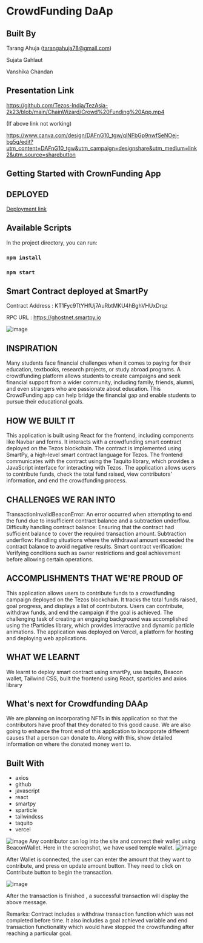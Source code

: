 # CrowdFunding DaAp
## Built By
Tarang Ahuja (tarangahuja78@gmail.com)

Sujata Gahlaut

Vanshika Chandan


## Presentation Link
https://github.com/Tezos-India/TezAsia-2k23/blob/main/ChainWizard/Crowd%20Funding%20App.mp4

(If above link not working)

https://www.canva.com/design/DAFnG10_tgw/qlNFbGp9nwfSeNOej-bg5g/edit?utm_content=DAFnG10_tgw&utm_campaign=designshare&utm_medium=link2&utm_source=sharebutton

## Getting Started with CrownFunding App

## DEPLOYED 
[Deployment link](https://crowd-funding-by-1t7aua7a1-stv-crowdfund.vercel.app/)

## Available Scripts

In the project directory, you can run:

### `npm install`
### `npm start`

## Smart Contract deployed at SmartPy

Contract Address : KT1Fyc9TtYHfUj7AuRbtMKU4hBghVHUxDrqz

RPC URL : https://ghostnet.smartpy.io

![image](https://github.com/Blockchain-BY-STV/CrowdFunding/assets/128304440/6494c5be-650c-4940-975c-fc3bed6902cc)


## INSPIRATION
Many students face financial challenges when it comes to paying for their education, textbooks, research projects, or study abroad programs. A crowdfunding platform allows students to create campaigns and seek financial support from a wider community, including family, friends, alumni, and even strangers who are passionate about education. This CrowdFunding app can help bridge the financial gap and enable students to pursue their educational goals.

## HOW WE BUILT IT
This application is built using React for the frontend, including components like Navbar and forms. It interacts with a crowdfunding smart contract deployed on the Tezos blockchain. The contract is implemented using SmartPy, a high-level smart contract language for Tezos. The frontend communicates with the contract using the Taquito library, which provides a JavaScript interface for interacting with Tezos. The application allows users to contribute funds, check the total fund raised, view contributors' information, and end the crowdfunding process.

## CHALLENGES WE RAN INTO
TransactionInvalidBeaconError: An error occurred when attempting to end the fund due to insufficient contract balance and a subtraction underflow. Difficulty handling contract balance: Ensuring that the contract had sufficient balance to cover the required transaction amount. Subtraction underflow: Handling situations where the withdrawal amount exceeded the contract balance to avoid negative results. Smart contract verification: Verifying conditions such as owner restrictions and goal achievement before allowing certain operations.

## ACCOMPLISHMENTS THAT WE'RE PROUD OF
This application allows users to contribute funds to a crowdfunding campaign deployed on the Tezos blockchain. It tracks the total funds raised, goal progress, and displays a list of contributors. Users can contribute, withdraw funds, and end the campaign if the goal is achieved. The challenging task of creating an engaging background was accomplished using the tParticles library, which provides interactive and dynamic particle animations. The application was deployed on Vercel, a platform for hosting and deploying web applications.

## WHAT WE LEARNT
We learnt to deploy smart contract using smartPy, use taquito, Beacon wallet, Tailwind CSS, built the frontend using React, sparticles and axios library

## What's next for Crowdfunding DAAp
We are planning on incorporating NFTs in this application so that the contributors have proof that they donated to this good cause. We are also going to enhance the front end of this application to incorporate different causes that a person can donate to. Along with this, show detailed information on where the donated money went to.

## Built With
- axios
- github
- javascript
- react
- smartpy
- sparticle
- tailwindcss
- taquito
- vercel


![image](https://github.com/Blockchain-BY-STV/CrowdFunding/assets/94349122/2c42755a-faaa-4a10-92b5-de79f3ffdb45)
Any contributor can log into the site and connect their wallet using BeaconWallet. Here in the screenshot, we have used temple wallet. 
![image](https://github.com/Blockchain-BY-STV/CrowdFunding/assets/128304440/64b94eab-7d06-4425-85a3-afb8763a1896)


After Wallet is connected, the user can enter the amount that they want to contribute, and press  on update amount button. They need to click on Contribute button to begin the transaction.

![image](https://github.com/Blockchain-BY-STV/CrowdFunding/assets/128304440/a6dd9028-35ca-4210-b4ea-d2d7b6a7c1ee)


After the transaction is finished , a successful transaction will display the above message.

Remarks:
Contract includes a withdraw transaction function which was not completed before time.
It also includes a goal achieved variable and end transaction functionality which would have stopped the crowdfunding after reaching a particular goal.   

